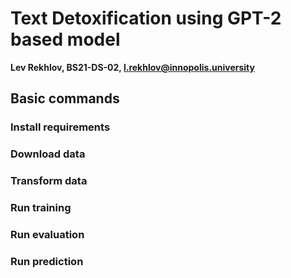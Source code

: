 # Text Detoxification using GPT-2 based model

**Lev Rekhlov, BS21-DS-02, l.rekhlov@innopolis.university**

## Basic commands

### Install requirements

### Download data

### Transform data

### Run training

### Run evaluation

### Run prediction